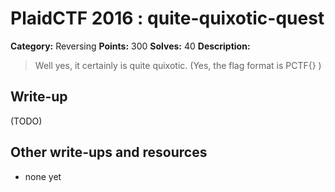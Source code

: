 # PlaidCTF 2016 : quite-quixotic-quest

**Category:** Reversing
**Points:** 300
**Solves:** 40
**Description:**

> Well yes, it certainly is quite quixotic. (Yes, the flag format is PCTF{} )

## Write-up

(TODO)

## Other write-ups and resources

* none yet
